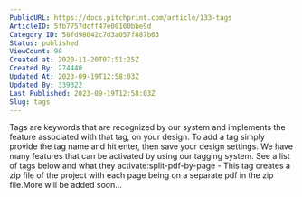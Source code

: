 ```yaml
---
PublicURL: https://docs.pitchprint.com/article/133-tags
ArticleID: 5fb7757dcff47e00160bbe9d
Category ID: 58fd98042c7d3a057f887b63
Status: published
ViewCount: 98
Created at: 2020-11-20T07:51:25Z
Created By: 274440
Updated At: 2023-09-19T12:58:03Z
Updated By: 339322
Last Published: 2023-09-19T12:58:03Z
Slug: tags
---
```

Tags are keywords that are recognized by our system and implements the feature associated with that tag, on your design. To add a tag simply provide the tag name and hit enter, then save your design settings. We have many features that can be activated by using our tagging system. See a list of tags below and what they activate:split-pdf-by-page - This tag creates a zip file of the project with each page being on a separate pdf in the zip file.More will be added soon...
